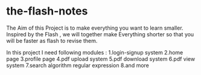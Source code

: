 # the-flash-notes
The Aim of this Project is to make everything you want to learn smaller.
Inspired by the Flash , we will together make Everything shorter so that you will be faster as flash to revise them. 

In this project I need following modules : 
1.login-signup system
2.home page
3.profile page
4.pdf upload system
5.pdf download system
6.pdf view system
7.search algorithm regular expression
8.and more